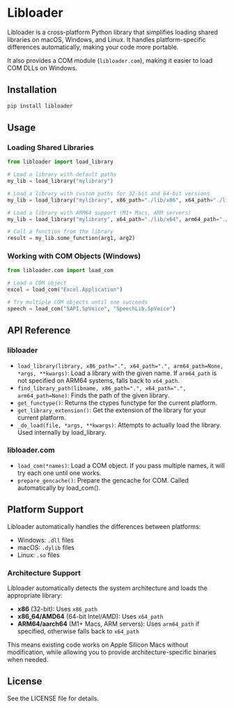 # Libloader

Libloader is a cross-platform Python library that simplifies loading shared libraries on macOS, Windows, and Linux. It handles platform-specific differences automatically, making your code more portable.

It also provides a COM module (`libloader.com`), making it easier to load COM DLLs on Windows.

## Installation

```bash
pip install libloader
```

## Usage

### Loading Shared Libraries

```python
from libloader import load_library

# Load a library with default paths
my_lib = load_library("mylibrary")

# Load a library with custom paths for 32-bit and 64-bit versions
my_lib = load_library("mylibrary", x86_path="./lib/x86", x64_path="./lib/x64")

# Load a library with ARM64 support (M1+ Macs, ARM servers)
my_lib = load_library("mylibrary", x64_path="./lib/x64", arm64_path="./lib/arm64")

# Call a function from the library
result = my_lib.some_function(arg1, arg2)
```

### Working with COM Objects (Windows)

```python
from libloader.com import load_com

# Load a COM object
excel = load_com("Excel.Application")

# Try multiple COM objects until one succeeds
speech = load_com("SAPI.SpVoice", "SpeechLib.SpVoice")
```

## API Reference

### libloader

* `load_library(library, x86_path=".", x64_path=".", arm64_path=None, *args, **kwargs)`: Load a library with the given name. If `arm64_path` is not specified on ARM64 systems, falls back to `x64_path`.
* `find_library_path(libname, x86_path=".", x64_path=".", arm64_path=None)`: Finds the path of the given library.
* `get_functype()`: Returns the ctypes functype for the current platform.
* `get_library_extension()`: Get the extension of the library for your current platform.
* `_do_load(file, *args, **kwargs)`: Attempts to actually load the library. Used internally by load_library.

### libloader.com

* `load_com(*names)`: Load a COM object. If you pass multiple names, it will try each one until one works.
* `prepare_gencache()`: Prepare the gencache for COM. Called automatically by load_com().

## Platform Support

Libloader automatically handles the differences between platforms:

* Windows: `.dll` files
* macOS: `.dylib` files
* Linux: `.so` files

### Architecture Support

Libloader automatically detects the system architecture and loads the appropriate library:

* **x86** (32-bit): Uses `x86_path`
* **x86_64/AMD64** (64-bit Intel/AMD): Uses `x64_path`
* **ARM64/aarch64** (M1+ Macs, ARM servers): Uses `arm64_path` if specified, otherwise falls back to `x64_path`

This means existing code works on Apple Silicon Macs without modification, while allowing you to provide architecture-specific binaries when needed.

## License

See the LICENSE file for details.
